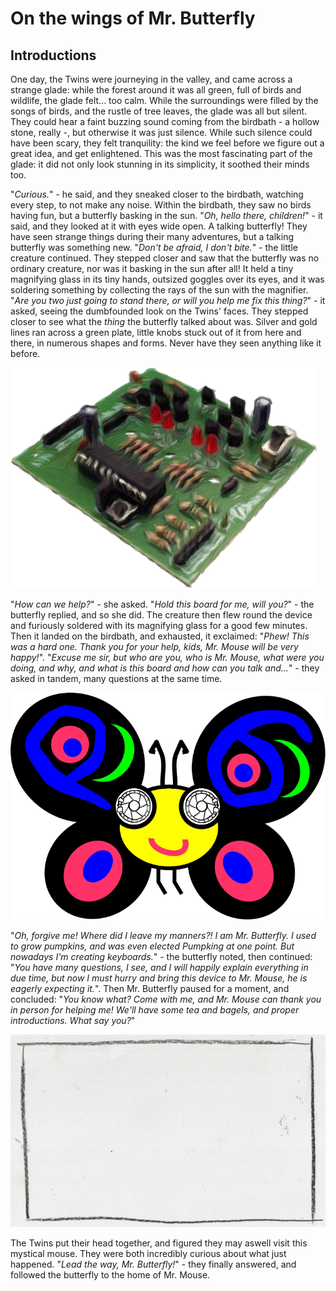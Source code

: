 # On the wings of Mr. Butterfly

## Introductions

One day, the Twins were journeying in the valley, and came across a strange
glade: while the forest around it was all green, full of birds and wildlife, the
glade felt... too calm. While the surroundings were filled by the songs of
birds, and the rustle of tree leaves, the glade was all but silent. They could
hear a faint buzzing sound coming from the birdbath - a hollow stone, really -,
but otherwise it was just silence. While such silence could have been scary,
they felt tranquility: the kind we feel before we figure out a great idea, and
get enlightened. This was the most fascinating part of the glade: it did not
only look stunning in its simplicity, it soothed their minds too.

"*Curious.*" - he said, and they sneaked closer to the birdbath, watching every
step, to not make any noise. Within the birdbath, they saw no birds having fun,
but a butterfly basking in the sun. "*Oh, hello there, children!*" - it said,
and they looked at it with eyes wide open. A talking butterfly! They have seen
strange things during their many adventures, but a talking butterfly was
something new. "*Don't be afraid, I don't bite.*" - the little creature
continued. They stepped closer and saw that the butterfly was no ordinary
creature, nor was it basking in the sun after all! It held a tiny magnifying
glass in its tiny hands, outsized goggles over its eyes, and it was soldering
something by collecting the rays of the sun with the magnifier. "*Are you two
just going to stand there, or will you help me fix this thing?*" - it asked,
seeing the dumbfounded look on the Twins' faces. They stepped closer to see what
the *thing* the butterfly talked about was. Silver and gold lines ran across a
green plate, little knobs stuck out of it from here and there, in numerous
shapes and forms. Never have they seen anything like it before.

 ![A Printed Circuit Board](pcb-sketch.png)

"*How can we help?*" - she asked. "*Hold this board for me, will you?*" - the
butterfly replied, and so she did. The creature then flew round the device and
furiously soldered with its magnifying glass for a good few minutes. Then it
landed on the birdbath, and exhausted, it exclaimed: "*Phew! This was a hard
one. Thank you for your help, kids, Mr. Mouse will be very happy!*". "*Excuse me
sir, but who are you, who is Mr. Mouse, what were you doing, and why, and what
is this board and how can you talk and...*" - they asked in tandem, many
questions at the same time.

 ![Mr. Butterfly](mr-butterfly.png)

"*Oh, forgive me! Where did I leave my manners?! I am Mr. Butterfly. I used to
grow pumpkins, and was even elected Pumpking at one point. But nowadays I'm
creating keyboards.*" - the butterfly noted, then continued: "*You have many
questions, I see, and I will happily explain everything in due time, but now I
must hurry and bring this device to Mr. Mouse, he is eagerly expecting it.*".
Then Mr. Butterfly paused for a moment, and concluded: "*You know what? Come
with me, and Mr. Mouse can thank you in person for helping me! We'll have some
tea and bagels, and proper introductions. What say you?*"

<!-- TODO: A picture of the twins thinking together -->
 ![The Twins thinking](../data/frame.png)

The Twins put their head together, and figured they may aswell visit this
mystical mouse. They were both incredibly curious about what just happened.
"*Lead the way, Mr. Butterfly!*" - they finally answered, and followed the
butterfly to the home of Mr. Mouse.
